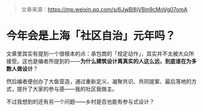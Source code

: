 > 文章来源：https://mp.weixin.qq.com/s/6JwBl8jVBin9cMoVg07omA

# 今年会是上海「社区自治」元年吗？

文章里其实有提到一个很根本的点：承包商的「规定动作」，其实并不太被大众所接受。这也是编者所提到的——**为什么建筑设计离真实的人这么远，到底谁在为多数人做设计**？

然后编者便创办了大鱼营造，通过重新定义、凝聚共识、共同提案、最后落地的方式，提升了大家的参与感——我的社区我做主。



不过我想到的还有另一个问题——乡村是否也能有参与式设计？